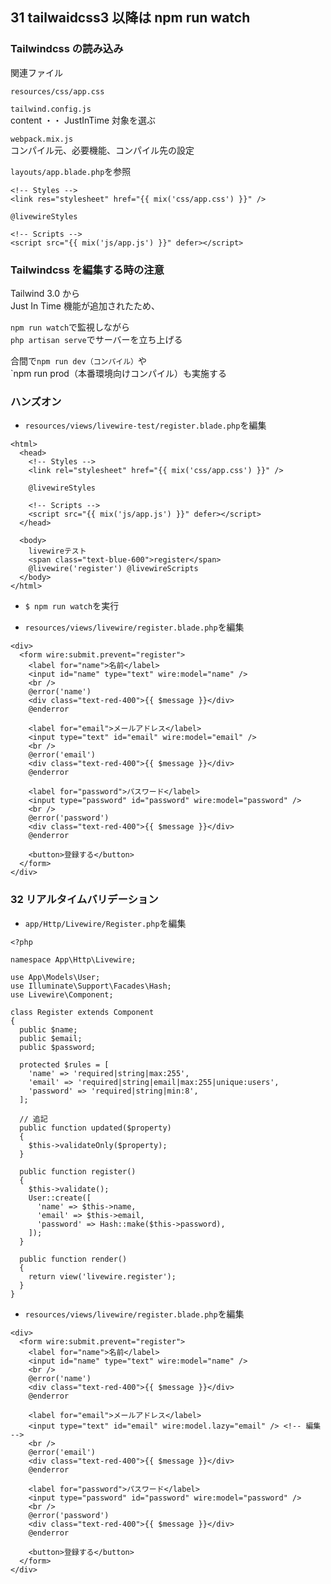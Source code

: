 ## 31 tailwaidcss3 以降は npm run watch

### Tailwindcss の読み込み

関連ファイル<br>

`resources/css/app.css`<br>

`tailwind.config.js`<br>
content ・・ JustInTime 対象を選ぶ<br>

`webpack.mix.js`<br>
コンパイル元、必要機能、コンパイル先の設定<br>

`layouts/app.blade.php`を参照<br>

```html:app.blade.php
<!-- Styles -->
<link res="stylesheet" href="{{ mix('css/app.css') }}" />

@livewireStyles

<!-- Scripts -->
<script src="{{ mix('js/app.js') }}" defer></script>
```

### Tailwindcss を編集する時の注意

Tailwind 3.0 から<br>
Just In Time 機能が追加されたため、<br>

`npm run watch`で監視しながら<br>
`php artisan serve`でサーバーを立ち上げる<br>

合間で`npm run dev（コンパイル）`や<br>
`npm run prod（本番環境向けコンパイル）も実施する<br>

### ハンズオン

- `resources/views/livewire-test/register.blade.php`を編集<br>

```html:register.blade.php
<html>
  <head>
    <!-- Styles -->
    <link rel="stylesheet" href="{{ mix('css/app.css') }}" />

    @livewireStyles

    <!-- Scripts -->
    <script src="{{ mix('js/app.js') }}" defer></script>
  </head>

  <body>
    livewireテスト
    <span class="text-blue-600">register</span>
    @livewire('register') @livewireScripts
  </body>
</html>
```

- `$ npm run watch`を実行<br>

* `resources/views/livewire/register.blade.php`を編集<br>

```html:register.blade.php
<div>
  <form wire:submit.prevent="register">
    <label for="name">名前</label>
    <input id="name" type="text" wire:model="name" />
    <br />
    @error('name')
    <div class="text-red-400">{{ $message }}</div>
    @enderror

    <label for="email">メールアドレス</label>
    <input type="text" id="email" wire:model="email" />
    <br />
    @error('email')
    <div class="text-red-400">{{ $message }}</div>
    @enderror

    <label for="password">パスワード</label>
    <input type="password" id="password" wire:model="password" />
    <br />
    @error('password')
    <div class="text-red-400">{{ $message }}</div>
    @enderror

    <button>登録する</button>
  </form>
</div>
```

### 32 リアルタイムバリデーション

- `app/Http/Livewire/Register.php`を編集<br>

```php:Register.php
<?php

namespace App\Http\Livewire;

use App\Models\User;
use Illuminate\Support\Facades\Hash;
use Livewire\Component;

class Register extends Component
{
  public $name;
  public $email;
  public $password;

  protected $rules = [
    'name' => 'required|string|max:255',
    'email' => 'required|string|email|max:255|unique:users',
    'password' => 'required|string|min:8',
  ];

  // 追記
  public function updated($property)
  {
    $this->validateOnly($property);
  }

  public function register()
  {
    $this->validate();
    User::create([
      'name' => $this->name,
      'email' => $this->email,
      'password' => Hash::make($this->password),
    ]);
  }

  public function render()
  {
    return view('livewire.register');
  }
}
```

- `resources/views/livewire/register.blade.php`を編集<br>

```html:register.blade.php
<div>
  <form wire:submit.prevent="register">
    <label for="name">名前</label>
    <input id="name" type="text" wire:model="name" />
    <br />
    @error('name')
    <div class="text-red-400">{{ $message }}</div>
    @enderror

    <label for="email">メールアドレス</label>
    <input type="text" id="email" wire:model.lazy="email" /> <!-- 編集 -->
    <br />
    @error('email')
    <div class="text-red-400">{{ $message }}</div>
    @enderror

    <label for="password">パスワード</label>
    <input type="password" id="password" wire:model="password" />
    <br />
    @error('password')
    <div class="text-red-400">{{ $message }}</div>
    @enderror

    <button>登録する</button>
  </form>
</div>
```
